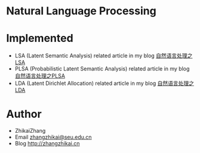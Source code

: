 # Natural Language Processing

Implemented
============
 * LSA (Latent Semantic Analysis)
 related article in my blog [自然语言处理之LSA](http://zhikaizhang.cn/2016/05/31/%E8%87%AA%E7%84%B6%E8%AF%AD%E8%A8%80%E5%A4%84%E7%90%86%E4%B9%8BLSA/)
 * PLSA (Probabilistic Latent Semantic Analysis)
 related article in my blog [自然语言处理之PLSA](http://zhikaizhang.cn/2016/06/17/%E8%87%AA%E7%84%B6%E8%AF%AD%E8%A8%80%E5%A4%84%E7%90%86%E4%B9%8BPLSA/)
 * LDA (Latent Dirichlet Allocation)
 related article in my blog [自然语言处理之LDA](http://zhikaizhang.cn/2016/06/29/%E8%87%AA%E7%84%B6%E8%AF%AD%E8%A8%80%E5%A4%84%E7%90%86%E4%B9%8BLDA/)

Author
============

 * ZhikaiZhang 
 * Email <zhangzhikai@seu.edu.cn>
 * Blog <http://zhangzhikai.cn>
